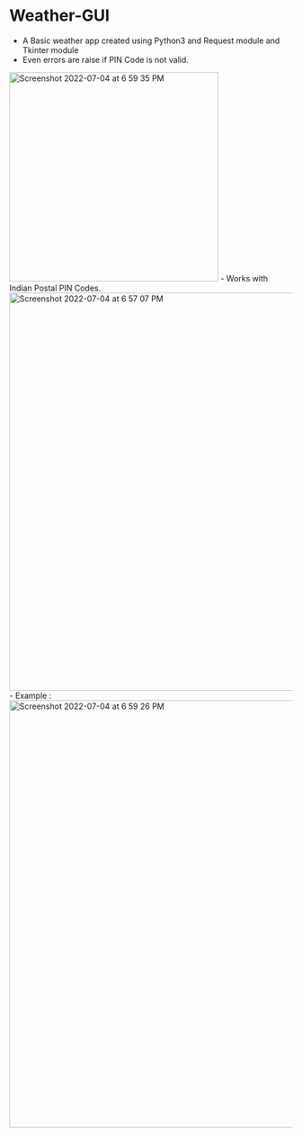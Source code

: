 # Weather-GUI
- A Basic weather app created using Python3 and Request module and Tkinter module
- Even errors are raise if PIN Code is not valid.

<img width="372" alt="Screenshot 2022-07-04 at 6 59 35 PM" src="https://user-images.githubusercontent.com/89153405/177165273-4a765033-4adf-411e-92a8-11682957270f.png">
- Works with Indian Postal PIN Codes.
<img width="708" alt="Screenshot 2022-07-04 at 6 57 07 PM" src="https://user-images.githubusercontent.com/89153405/177165253-f9214583-5036-42c5-be90-1e0d799cc136.png">
- Example : 
<img width="760" alt="Screenshot 2022-07-04 at 6 59 26 PM" src="https://user-images.githubusercontent.com/89153405/177165262-fe8ddc62-3365-4613-bb69-77818806fc95.png">
